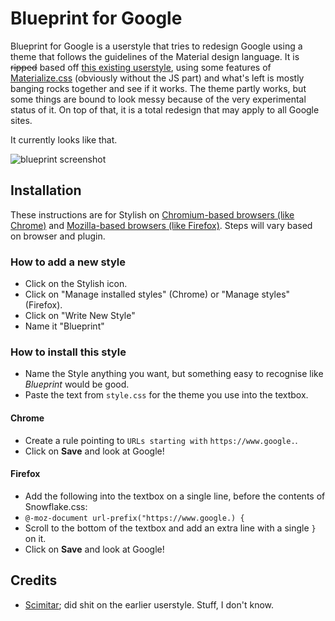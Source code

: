 # Blueprint for Google
Blueprint for Google is a userstyle that tries to redesign Google using a theme that follows the guidelines of the Material design language. It is ~~ripped~~ based off [this existing userstyle](https://userstyles.org/styles/116199/google-material-design-search), using some features of [Materialize.css](http://materializecss.com/) (obviously without the JS part) and what's left is mostly banging rocks together and see if it works. The theme partly works, but some things are bound to look messy because of the very experimental status of it. On top of that, it is a total redesign that may apply to all Google sites.

It currently looks like that.

![blueprint screenshot](http://i.imgur.com/yCaILJV.png)

## Installation

These instructions are for Stylish on [Chromium-based browsers (like Chrome)](https://chrome.google.com/webstore/detail/fjnbnpbmkenffdnngjfgmeleoegfcffe) and [Mozilla-based browsers (like Firefox)](https://addons.mozilla.org/en-US/firefox/addon/stylish/?src=external-userstyleshome). Steps will vary based on browser and plugin.

### How to add a new style

* Click on the Stylish icon.
* Click on "Manage installed styles" (Chrome) or "Manage styles" (Firefox).
* Click on "Write New Style"
* Name it "Blueprint"

### How to install this style

* Name the Style anything you want, but something easy to recognise like *Blueprint* would be good.
* Paste the text from `style.css` for the theme you use into the textbox.

#### Chrome

* Create a rule pointing to `URLs starting with` `https://www.google.`.
* Click on **Save** and look at Google!

#### Firefox

* Add the following into the textbox on a single line, before the contents of Snowflake.css: 
* `@-moz-document url-prefix("https://www.google.) {`
* Scroll to the bottom of the textbox and add an extra line with a single `}` on it.
* Click on **Save** and look at Google!

Credits
-------------

- [Scimitar](http://twitter.com/wplanetary); did shit on the earlier userstyle. Stuff, I don't know.
